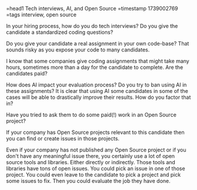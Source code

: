=head1 Tech interviews, AI, and Open Source
=timestamp 1739002769
=tags interview, open source

In your hiring process, how do you do tech interviews? Do you give the candidate a standardized coding questions?

Do you give your candidate a real assignment in your own code-base? That sounds risky as you expose your code to many candidates.

I know that some companies give coding assignments that might take many hours, sometimes more than a day for the candidate to complete. Are the candidates paid?

How does AI impact your evaluation process? Do you try to ban using AI in these assignments?
It is clear that using AI some candidates in some of the cases will be able to drastically improve their results. How do you factor that in?


Have you tried to ask them to do some paid(!) work in an Open Source project?

If your company has Open Source projects relevant to this candidate then you can find or create issues in those projects.

Even if your company has not published any Open Source project or if you don't have any meaningful issue there, you certainly use a lot of open source tools and libraries. Either directly or indirectly. Those tools and libraries have tons of open issues. You could pick an issue in one of those project. You could even leave to the candidate to pick a project and pick some issues to fix.  Then you could evaluate the job they have done.



